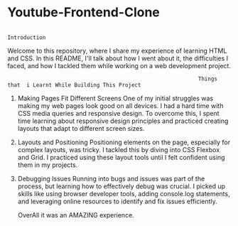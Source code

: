 # Youtube-Frontend-Clone

                                                                                Introduction
                                                                                
Welcome to this repository, where I share my experience of learning HTML and CSS. In this README, I'll talk about how I went about it, the difficulties I faced, and how I tackled them while working on a web development project.



                                                                Things that  i Learnt While Building This Project

1. Making Pages Fit Different Screens
    One of my initial struggles was making my web pages look good on all devices. I had a hard time with CSS media queries and responsive design. To overcome this, I spent time        learning about responsive design principles and practiced creating layouts that adapt to different screen sizes.
   
2. Layouts and Positioning
    Positioning elements on the page, especially for complex layouts, was tricky. I tackled this by diving into CSS Flexbox and Grid. I practiced using these layout tools until I      felt confident using them in my projects.
   
3. Debugging Issues
   Running into bugs and issues was part of the process, but learning how to effectively debug was crucial. I picked up skills like using browser developer tools, adding              console.log statements, and leveraging online resources to identify and fix issues efficiently.


   OverAll it was an AMAZING experience.
